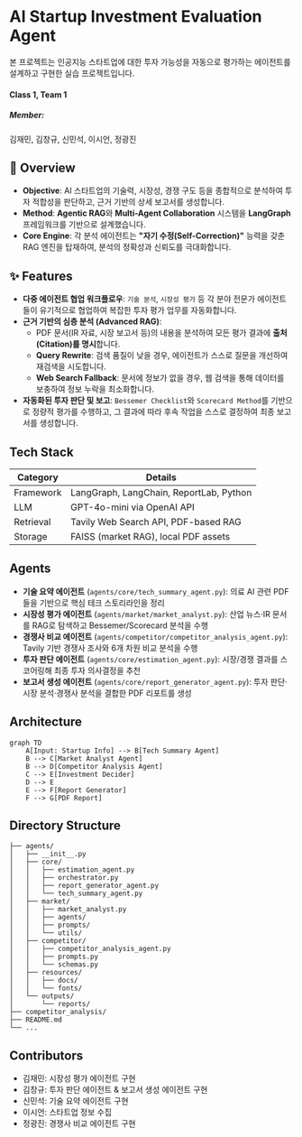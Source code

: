 # AI Startup Investment Evaluation Agent
본 프로젝트는 인공지능 스타트업에 대한 투자 가능성을 자동으로 평가하는 에이전트를 설계하고 구현한 실습 프로젝트입니다.
#### Class 1, Team 1
##### Member:
김재민, 김창규, 신민석, 이시언, 정광진

## 🚀 Overview

-   **Objective**: AI 스타트업의 기술력, 시장성, 경쟁 구도 등을 종합적으로 분석하여 투자 적합성을 판단하고, 근거 기반의 상세 보고서를 생성합니다.
-   **Method**: **Agentic RAG**와 **Multi-Agent Collaboration** 시스템을 **LangGraph** 프레임워크를 기반으로 설계했습니다.
-   **Core Engine**: 각 분석 에이전트는 **"자기 수정(Self-Correction)"** 능력을 갖춘 RAG 엔진을 탑재하여, 분석의 정확성과 신뢰도를 극대화합니다.

## ✨ Features

-   **다중 에이전트 협업 워크플로우**: `기술 분석`, `시장성 평가` 등 각 분야 전문가 에이전트들이 유기적으로 협업하여 복잡한 투자 평가 업무를 자동화합니다.
-   **근거 기반의 심층 분석 (Advanced RAG)**:
    -   PDF 문서(IR 자료, 시장 보고서 등)의 내용을 분석하여 모든 평가 결과에 **출처(Citation)를 명시**합니다.
    -   **Query Rewrite**: 검색 품질이 낮을 경우, 에이전트가 스스로 질문을 개선하여 재검색을 시도합니다.
    -   **Web Search Fallback**: 문서에 정보가 없을 경우, 웹 검색을 통해 데이터를 보충하여 정보 누락을 최소화합니다.
-   **자동화된 투자 판단 및 보고**: `Bessemer Checklist`와 `Scorecard Method`를 기반으로 정량적 평가를 수행하고, 그 결과에 따라 후속 작업을 스스로 결정하여 최종 보고서를 생성합니다.

## Tech Stack 

| Category   | Details                                   |
|------------|-------------------------------------------|
| Framework  | LangGraph, LangChain, ReportLab, Python   |
| LLM        | GPT-4o-mini via OpenAI API                |
| Retrieval  | Tavily Web Search API, PDF-based RAG      |
| Storage    | FAISS (market RAG), local PDF assets      |

## Agents
- **기술 요약 에이전트** (`agents/core/tech_summary_agent.py`): 의료 AI 관련 PDF들을 기반으로 핵심 테크 스토리라인을 정리
- **시장성 평가 에이전트** (`agents/market/market_analyst.py`): 산업 뉴스·IR 문서를 RAG로 탐색하고 Bessemer/Scorecard 분석을 수행
- **경쟁사 비교 에이전트** (`agents/competitor/competitor_analysis_agent.py`): Tavily 기반 경쟁사 조사와 6개 차원 비교 분석을 수행
- **투자 판단 에이전트** (`agents/core/estimation_agent.py`): 시장/경쟁 결과를 스코어링해 최종 투자 의사결정을 추천
- **보고서 생성 에이전트** (`agents/core/report_generator_agent.py`): 투자 판단·시장 분석·경쟁사 분석을 결합한 PDF 리포트를 생성

## Architecture
```mermaid
graph TD
    A[Input: Startup Info] --> B[Tech Summary Agent]
    B --> C[Market Analyst Agent]
    B --> D[Competitor Analysis Agent]
    C --> E[Investment Decider]
    D --> E
    E --> F[Report Generator]
    F --> G[PDF Report]
```

## Directory Structure
```
├── agents/
│   ├── __init__.py
│   ├── core/
│   │   ├── estimation_agent.py
│   │   ├── orchestrator.py
│   │   ├── report_generator_agent.py
│   │   └── tech_summary_agent.py
│   ├── market/
│   │   ├── market_analyst.py
│   │   ├── agents/
│   │   ├── prompts/
│   │   └── utils/
│   ├── competitor/
│   │   ├── competitor_analysis_agent.py
│   │   ├── prompts.py
│   │   └── schemas.py
│   ├── resources/
│   │   ├── docs/
│   │   └── fonts/
│   └── outputs/
│       └── reports/
├── competitor_analysis/
├── README.md
└── ...
```

## Contributors 
- 김재민: 시장성 평가 에이전트 구현
- 김창규: 투자 판단 에이전트 & 보고서 생성 에이전트 구현
- 신민석: 기술 요약 에이전트 구현
- 이시언: 스타트업 정보 수집
- 정광진: 경쟁사 비교 에이전트 구현
